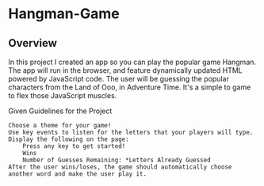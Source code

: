 # Hangman-Game
Overview
------------------------
In this project I created an app so you can play the popular game Hangman. The app will run in the browser, and feature dynamically updated HTML powered by JavaScript code. The user will be guessing the popular characters from the Land of Ooo, in Adventure Time.
It's a simple to game to flex those JavaScript muscles.

Given Guidelines for the Project

    Choose a theme for your game!
    Use key events to listen for the letters that your players will type.
    Display the following on the page:
        Press any key to get started!
        Wins
        Number of Guesses Remaining: *Letters Already Guessed
    After the user wins/loses, the game should automatically choose another word and make the user play it.
